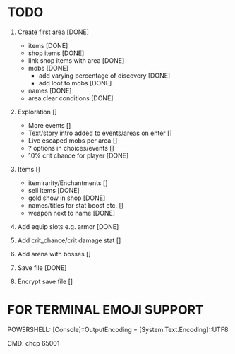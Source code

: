 # TODO

1. Create first area [DONE]
    - items [DONE]
    - shop items [DONE]
    - link shop items with area [DONE]
    - mobs [DONE]
        - add varying percentage of discovery [DONE]
        - add loot to mobs [DONE]
    - names [DONE]
    - area clear conditions [DONE]

2. Exploration []
    - More events []
    - Text/story intro added to events/areas on enter []
    - Live escaped mobs per area []
    - ? options in choices/events []
    - 10% crit chance for player [DONE]

3. Items []
    - item rarity/Enchantments []
    - sell items [DONE]
    - gold show in shop [DONE]
    - names/titles for stat boost etc. []
    - weapon next to name [DONE]

4. Add equip slots e.g. armor [DONE]

5. Add crit_chance/crit damage stat []

6. Add arena with bosses []

7. Save file [DONE]

8. Encrypt save file []



# FOR TERMINAL EMOJI SUPPORT
POWERSHELL:
[Console]::OutputEncoding = [System.Text.Encoding]::UTF8

CMD:
chcp 65001
